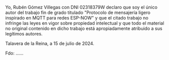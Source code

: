 Yo, Rubén Gómez Villegas con DNI 02318379W declaro que soy el único autor del trabajo fin de grado titulado "Protocolo de mensajería ligero inspirado en MQTT para redes ESP-NOW" y que el citado trabajo no infringe las leyes en vigor sobre propiedad intelectual y que todo el material no original contenido en dicho trabajo está apropiadamente atribuido a sus legítimos autores.

Talavera de la Reina, a 15 de julio de 2024.

Fdo: ......
